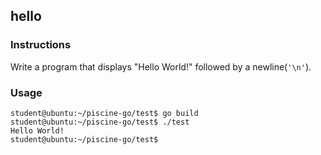 ## hello

### Instructions

Write a program that displays "Hello World!" followed by a newline(`'\n'`).

### Usage

```console
student@ubuntu:~/piscine-go/test$ go build
student@ubuntu:~/piscine-go/test$ ./test
Hello World!
student@ubuntu:~/piscine-go/test$
```
